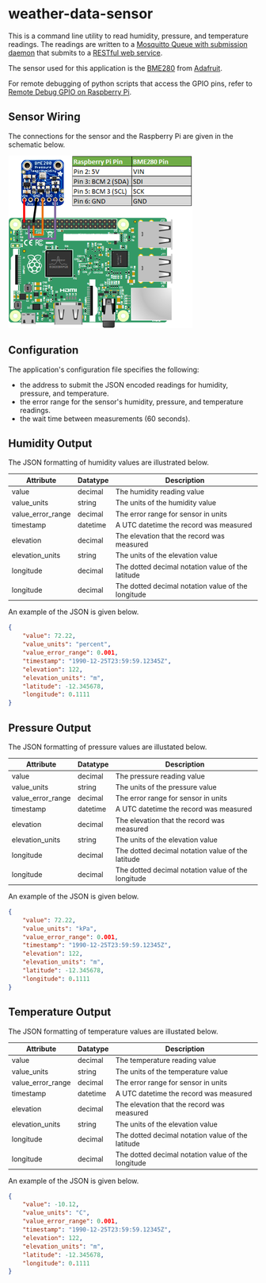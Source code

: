 
# weather-data-sensor
This is a command line utility to read humidity, pressure, and temperature readings. The readings are written to a [Mosquitto Queue with submission daemon](https://github.com/Fyzel/weather-data-daemon) that submits to a  [RESTful web service](https://github.com/Fyzel/weather-data-api).

The sensor used for this application is the [BME280](https://cdn-shop.adafruit.com/datasheets/BST-BME280_DS001-10.pdf) from [Adafruit](http://adafru.it/2652).

For remote debugging of python scripts that access the GPIO pins, refer to [Remote Debug GPIO on Raspberry Pi](https://nathanpjones.com/2016/02/remote-debug-gpio-on-raspberry-pi/).


## Sensor Wiring
The connections for the sensor and the Raspberry Pi are given in the schematic below.

![Wiring Schematic](/docs/assets/images/schematic.png)


## Configuration

The application's configuration file specifies the following:
* the address to submit the JSON encoded readings for humidity, pressure, and temperature.
* the error range for the sensor's humidity, pressure, and temperature readings.
* the wait time between measurements (60 seconds).


## Humidity Output

The JSON formatting of humidity values are illustrated below.

| Attribute         | Datatype | Description                                        |
| ----------------- | -------- | -------------------------------------------------- |
| value             | decimal  | The humidity reading value                         |
| value_units       | string   | The units of the humidity value                    |
| value_error_range | decimal  | The error range for sensor in units                |
| timestamp         | datetime | A UTC datetime the record was measured             |
| elevation         | decimal  | The elevation that the record was measured         |
| elevation_units   | string   | The units of the elevation value                   |
| longitude         | decimal  | The dotted decimal notation value of the latitude  |
| longitude         | decimal  | The dotted decimal notation value of the longitude |


An example of the JSON is given below.

```JSON
{
    "value": 72.22,
    "value_units": "percent",
    "value_error_range": 0.001,
    "timestamp": "1990-12-25T23:59:59.12345Z",
    "elevation": 122,
    "elevation_units": "m",
    "latitude": -12.345678,
    "longitude": 0.1111
}
```


## Pressure Output

The JSON formatting of pressure values are illustated below.

| Attribute         | Datatype | Description                                        |
| ----------------- | -------- | -------------------------------------------------- |
| value             | decimal  | The pressure reading value                         |
| value_units       | string   | The units of the pressure value                    |
| value_error_range | decimal  | The error range for sensor in units                |
| timestamp         | datetime | A UTC datetime the record was measured             |
| elevation         | decimal  | The elevation that the record was measured         |
| elevation_units   | string   | The units of the elevation value                   |
| longitude         | decimal  | The dotted decimal notation value of the latitude  |
| longitude         | decimal  | The dotted decimal notation value of the longitude |


An example of the JSON is given below.

```JSON
{
    "value": 72.22,
    "value_units": "kPa",
    "value_error_range": 0.001,
    "timestamp": "1990-12-25T23:59:59.12345Z",
    "elevation": 122,
    "elevation_units": "m",
    "latitude": -12.345678,
    "longitude": 0.1111
}
```


## Temperature Output

The JSON formatting of temperature values are illustated below.

| Attribute         | Datatype | Description                                        |
| ----------------- | -------- | -------------------------------------------------- |
| value             | decimal  | The temperature reading value                      |
| value_units       | string   | The units of the temperature value                 |
| value_error_range | decimal  | The error range for sensor in units                |
| timestamp         | datetime | A UTC datetime the record was measured             |
| elevation         | decimal  | The elevation that the record was measured         |
| elevation_units   | string   | The units of the elevation value                   |
| longitude         | decimal  | The dotted decimal notation value of the latitude  |
| longitude         | decimal  | The dotted decimal notation value of the longitude |


An example of the JSON is given below.

```JSON
{
    "value": -10.12,
    "value_units": "C",
    "value_error_range": 0.001,
    "timestamp": "1990-12-25T23:59:59.12345Z",
    "elevation": 122,
    "elevation_units": "m",
    "latitude": -12.345678,
    "longitude": 0.1111
}
```
